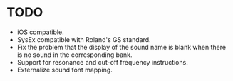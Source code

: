 # TODO

* iOS compatible.
* SysEx compatible with Roland's GS standard.
* Fix the problem that the display of the sound name is blank when there is no sound in the corresponding bank.
* Support for resonance and cut-off frequency instructions.
* Externalize sound font mapping.